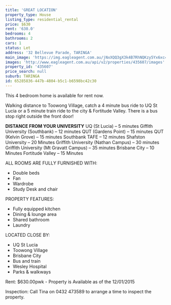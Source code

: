 ```yaml
---
title: 'GREAT LOCATION'
property_type: House
listing_type: residential_rental
price: $630
rent: '630.0'
bedrooms: 4
bathrooms: 2
cars: 1
status: Let
address: '32 Bellevue Parade, TARINGA'
main_image: 'https://img.eagleagent.com.au/jNxXQQ3gX3k4B7RhNQKzy5Yx6xc=/1280x854/smart/https://s3-us-west-2.amazonaws.com/eagleagent-orig/images/6826072/414625347-image-M.jpg'
images: 'http://www.eagleagent.com.au/api/v2/properties/435607/images'
property_id: '435607'
price_search: null
suburb: TARINGA
id: 65285836-447b-4804-b5c1-b6598bc42c30
---
```

This 4 bedroom home is available for rent now.

Walking distance to Toowong Village, catch a 4 minute bus ride to UQ St Lucia or a 5 minute train ride to the city & Fortitude Valley. There is a bus stop right outside the front door!

**DISTANCE FROM YOUR UNIVERSITY**
UQ (St Lucia) – 5 minutes
Giffith University (Southbank) – 12 minutes
QUT (Gardens Point) – 15 minutes
QUT (Kelvin Grove) – 15 minutes
Southbank TAFE – 12 minutes
Shafston University – 20 Minutes
Griffith University (Nathan Campus) – 30 minutes
Griffith University (Mt Gravatt Campus) – 35 minutes
Brisbane City – 10 Minutes
Fortitude Valley – 15 Minutes

ALL ROOMS ARE FULLY FURNISHED WITH:
- Double beds
- Fan
- Wardrobe
- Study Desk and chair

PROPERTY FEATURES:
* Fully equipped kitchen
* Dining & lounge area
* Shared bathroom
* Laundry

LOCATED CLOSE BY:
- UQ St Lucia
- Toowong Village
- Brisbane City
- Bus and train
- Wesley Hospital
- Parks & walkways

Rent: $630.00pwk - Property is Available as of the 12/01/2015

Inspection: Call Tina on 0432 473589 to arrange a time to inspect the property.